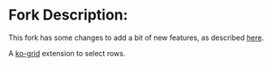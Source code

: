 # Fork Description: 

This fork has some changes to add a bit of new features, as described [here](https://github.com/ebonato/ko-grid).

A [ko-grid](https://github.com/benschulz/ko-grid) extension to select rows.